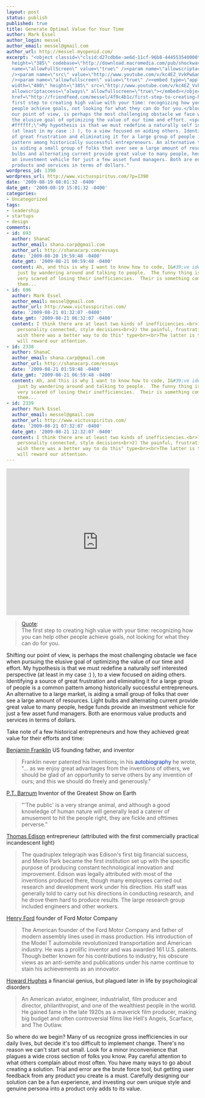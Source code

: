 ```yaml
---
layout: post
status: publish
published: true
title: Generate Optimal Value for Your Time
author: Mark Essel
author_login: messel
author_email: messel@gmail.com
author_url: http://messel.myopenid.com/
excerpt: "<object classid=\"clsid:d27cdb6e-ae6d-11cf-96b8-444553540000\" width=\"480\"
  height=\"385\" codebase=\"http://download.macromedia.com/pub/shockwave/cabs/flash/swflash.cab#version=6,0,40,0\"><param
  name=\"allowFullScreen\" value=\"true\" /><param name=\"allowscriptaccess\" value=\"always\"
  /><param name=\"src\" value=\"http://www.youtube.com/v/kc4EZ_VvkPw&amp;hl=en&amp;fs=1&amp;color1=0x006699&amp;color2=0x54abd6\"
  /><param name=\"allowfullscreen\" value=\"true\" /><embed type=\"application/x-shockwave-flash\"
  width=\"480\" height=\"385\" src=\"http://www.youtube.com/v/kc4EZ_VvkPw&amp;hl=en&amp;fs=1&amp;color1=0x006699&amp;color2=0x54abd6\"
  allowscriptaccess=\"always\" allowfullscreen=\"true\"></embed></object>\r\n<blockquote><a
  href=\"http://friendfeed.com/messel/4f9c4b1c/first-step-to-creating-high-value-with-your-time\">Quote</a>:\r\nThe
  first step to creating high value with your time: recognizing how you can help other
  people achieve goals, not looking for what they can do for you.</blockquote>\r\nShifting
  our point of view, is perhaps the most challenging obstacle we face when pursuing
  the elusive goal of optimizing the value of our time and effort. <span style=\"background-color:
  #ffffff;\">My hypothesis is that we must redefine a naturally self interested perspective
  (at least in my case :) ), to a view focused on aiding others. Identifying a source
  of great frustration and eliminating it for a large group of people is a common
  pattern among historically successful entrepreneurs. An alternative to a large market,
  is aiding a small group of folks that over see a large amount of resources. Light
  bulbs and alternating current provide great value to many people, hedge funds provide
  an investment vehicle for just a few asset fund managers. Both are enormous value
  products and services in terms of dollars."
wordpress_id: 1390
wordpress_url: http://www.victusspiritus.com/?p=1390
date: '2009-08-19 08:01:32 -0400'
date_gmt: '2009-08-19 15:01:32 -0400'
categories:
- Uncategorized
tags:
- leadership
- startups
- design
comments:
- id: 693
  author: ShanaC
  author_email: shana.carp@gmail.com
  author_url: http://shanacarp.com/essays
  date: '2009-08-20 19:59:48 -0400'
  date_gmt: '2009-08-21 00:59:48 -0400'
  content: Ah, and this is why I want to know how to code, I&#39;ve identified a few
    just by wandering around and talking to people.  The funny thing is, people are
    very scared of losing their inefficiencies.  Their is something comforting to
    them...
- id: 696
  author: Mark Essel
  author_email: messel@gmail.com
  author_url: http://www.victusspiritus.com/
  date: '2009-08-21 01:32:07 -0400'
  date_gmt: '2009-08-21 06:32:07 -0400'
  content: I think there are at least two kinds of inefficiencies.<br>1) our unique
    personality connected, style decisions<br>2) the painful, frustrating, "hey I
    wish there was a better way to do this" type<br><br>The latter is the one that
    will reward our attention.
- id: 2338
  author: ShanaC
  author_email: shana.carp@gmail.com
  author_url: http://shanacarp.com/essays
  date: '2009-08-21 01:59:48 -0400'
  date_gmt: '2009-08-21 06:59:48 -0400'
  content: Ah, and this is why I want to know how to code, I&#39;ve identified a few
    just by wandering around and talking to people.  The funny thing is, people are
    very scared of losing their inefficiencies.  Their is something comforting to
    them...
- id: 2339
  author: Mark Essel
  author_email: messel@gmail.com
  author_url: http://www.victusspiritus.com/
  date: '2009-08-21 07:32:07 -0400'
  date_gmt: '2009-08-21 12:32:07 -0400'
  content: I think there are at least two kinds of inefficiencies.<br>1) our unique
    personality connected, style decisions<br>2) the painful, frustrating, "hey I
    wish there was a better way to do this" type<br><br>The latter is the one that
    will reward our attention.
---
```

<p><object classid="clsid:d27cdb6e-ae6d-11cf-96b8-444553540000" width="480" height="385" codebase="http://download.macromedia.com/pub/shockwave/cabs/flash/swflash.cab#version=6,0,40,0"><param name="allowFullScreen" value="true" /><param name="allowscriptaccess" value="always" /><param name="src" value="http://www.youtube.com/v/kc4EZ_VvkPw&amp;hl=en&amp;fs=1&amp;color1=0x006699&amp;color2=0x54abd6" /><param name="allowfullscreen" value="true" /><embed type="application/x-shockwave-flash" width="480" height="385" src="http://www.youtube.com/v/kc4EZ_VvkPw&amp;hl=en&amp;fs=1&amp;color1=0x006699&amp;color2=0x54abd6" allowscriptaccess="always" allowfullscreen="true"></embed></object></p>
<blockquote><p><a href="http://friendfeed.com/messel/4f9c4b1c/first-step-to-creating-high-value-with-your-time">Quote</a>:<br />
The first step to creating high value with your time: recognizing how you can help other people achieve goals, not looking for what they can do for you.</p></blockquote>
<p>Shifting our point of view, is perhaps the most challenging obstacle we face when pursuing the elusive goal of optimizing the value of our time and effort. <span style="background-color: #ffffff;">My hypothesis is that we must redefine a naturally self interested perspective (at least in my case :) ), to a view focused on aiding others. Identifying a source of great frustration and eliminating it for a large group of people is a common pattern among historically successful entrepreneurs. An alternative to a large market, is aiding a small group of folks that over see a large amount of resources. Light bulbs and alternating current provide great value to many people, hedge funds provide an investment vehicle for just a few asset fund managers. Both are enormous value products and services in terms of dollars.<a id="more"></a><a id="more-1390"></a><br />
</span></p>
<p><span style="background-color: #ffffff;">Take note of a few historical entrepreneurs and how they achieved great value for their efforts and time:</span></p>
<p><a href="http://en.wikipedia.org/wiki/Benjamin_Franklin#Inventions_and_scientific_inquiries">Benjamin Franklin</a> US founding father, and inventor</p>
<blockquote><p>Franklin never patented his inventions; in his <a style="text-decoration: none; color: #002bb8; background-image: none; background-repeat: initial; background-attachment: initial; background-origin: initial; background-clip: initial; background-color: initial; background-position: initial initial;" title="The Autobiography of Benjamin Franklin" href="http://en.wikipedia.org/wiki/The_Autobiography_of_Benjamin_Franklin">autobiography</a> he wrote, "... as we enjoy great advantages from the inventions of others, we should be glad of an opportunity to serve others by any invention of ours; and this we should do freely and generously."</p></blockquote>
<p><a href="http://en.wikipedia.org/wiki/P._T._Barnum">P.T. Barnum</a> Inventor of the Greatest Show on Earth</p>
<blockquote><p>"'The public' is a very strange animal, and although a good knowledge of human nature will generally lead a caterer of amusement to hit the people right, they are fickle and ofttimes perverse."</p></blockquote>
<p><a href="http://en.wikipedia.org/wiki/Thomas_Edison">Thomas Edison</a> entrepreneur (attributed with the first commercially practical incandescent light)</p>
<blockquote><p>The quadruplex telegraph was Edison's first big financial success, and Menlo Park became the first institution set up with the specific purpose of producing constant technological innovation and improvement. Edison was legally attributed with most of the inventions produced there, though many employees carried out research and development work under his direction. His staff was generally told to carry out his directions in conducting research, and he drove them hard to produce results. The large research group included engineers and other workers.</p></blockquote>
<p><a href="http://en.wikipedia.org/wiki/Henry_Ford">Henry Ford</a> founder of Ford Motor Company</p>
<blockquote><p>The American founder of the Ford Motor Company and father of modern assembly lines used in mass production. His introduction of the Model T automobile revolutionized transportation and American industry. He was a prolific inventor and was awarded 161 U.S. patents. Though better known for his contributions to industry, his obscure views as an anti-semite and publications under his name continue to stain his achievements as an innovator.</p></blockquote>
<p><a href="http://en.wikipedia.org/wiki/Howard_Hughes">Howard Hughes</a> a financial genius, but plagued later in life by psychological disorders</p>
<blockquote><p>An American aviator, engineer, industrialist, film producer and director, philanthropist, and one of the wealthiest people in the world. He gained fame in the late 1920s as a maverick film producer, making big budget and often controversial films like Hell's Angels, Scarface, and The Outlaw.</p></blockquote>
<p><span style="background-color: #ffffff;">So where do we begin? Many of us recognize gross inefficiencies in our daily lives, but decide it's too difficult to implement change. There's no reason we can't start out small. Look for a minor inconvenience that plagues a wide cross section of folks you know. Pay careful attention to what others complain about most often. You have many ways to go about creating a solution. Trial and error are the brute force tool, but getting user feedback from any product you create is a must. Carefully designing our solution can be a fun experience, and investing our own unique style and genuine persona into a product only adds to its value.</span></p>
<p><span style="background-color: #ffffff;"><br />
</span></p>
<p><span style="background-color: #ffffff;"><br />
</span></p>
